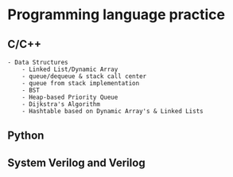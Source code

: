 # Programming language practice
## C/C++
    - Data Structures 
        - Linked List/Dynamic Array
        - queue/dequeue & stack call center
        - queue from stack implementation 
        - BST
        - Heap-based Priority Queue
        - Dijkstra's Algorithm
        - Hashtable based on Dynamic Array's & Linked Lists

## Python

## System Verilog and Verilog
